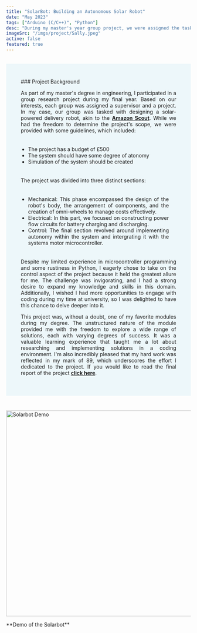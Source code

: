 ```yaml
---
title: "SolarBot: Building an Autonomous Solar Robot"
date: "May 2023"
tags: ["Arduino (C/C++)", "Python"]
desc: "During my master's year group project, we were assigned the task of constructing a solar-powered delivery robot, akin to the design of Amazon Scout. I assumed the responsibility for the automation and microcontroller system. For this project, I employed Python and the Arduino language, which is based on C/C++."
imageSrc: "/imgs/project/Sally.jpeg"
active: false
featured: true
---
```


<div style="margin-top:30px; text-align: justify; background-color: #EDF7FA; padding: 40px"> ### Project Background

As part of my master's degree in engineering, I participated in a group research project during my final year. Based on our interests, each group was assigned a supervisor and a project. In my case, our group was tasked with designing a solar-powered delivery robot, akin to the **[Amazon Scout](https://www.youtube.com/watch?v=peaKnkNX4vc)**. While we had the freedom to determine the project's scope, we were provided with some guidelines, which included:

<ul style="padding:20px">

<li> The project has a budget of £500 </li>
<li> The system should have some degree of atonomy </li>
<li> Simulation of the system should be created </li>

</ul>

<p>The project was divided into three distinct sections:
</p><ul style="padding:20px">

<li> Mechanical: This phase encompassed the design of the robot's body, the arrangement of components, and the creation of omni-wheels to manage costs effectively.</li>

<li> Electrical: In this part, we focused on constructing power flow circuits for battery charging and discharging.
</li>

<li> Control: The final section revolved around implementing autonomy within the system and intergrating it with the systems motor microcontroller.</li>

</ul>

Despite my limited experience in microcontroller programming and some rustiness in Python, I eagerly chose to take on the control aspect of the project because it held the greatest allure for me. The challenge was invigorating, and I had a strong desire to expand my knowledge and skills in this domain. Additionally, I wished I had more opportunities to engage with coding during my time at university, so I was delighted to have this chance to delve deeper into it.

This project was, without a doubt, one of my favorite modules during my degree. The unstructured nature of the module provided me with the freedom to explore a wide range of solutions, each with varying degrees of success. It was a valuable learning experience that taught me a lot about researching and implementing solutions in a coding environment. I'm also incredibly pleased that my hard work was reflected in my mark of 89, which underscores the effort I dedicated to the project. If you would like to read the final report of the project **[click here](https://1drv.ms/b/s!AtfvxxhKVXNCoiwbau3UHGcGdGyw?e=o4jdvF)**.

</div>

<div style="margin-top:40px">
 <p style{align="center"}>

<a href="https://www.youtube.com/watch?v=9dSiih35iMk">
  <img width="560" src="https://markdown-videos-api.jorgenkh.no/url?url=https%3A%2F%2Fwww.youtube.com%2Fwatch%3Fv%3D9dSiih35iMk" alt="Solarbot Demo" title="Solarbot test run" title="Solarbot Demo"/>
</a>
</p>

<div style{align="center"}>
**Demo of the Solarbot**

</div>
</div>
